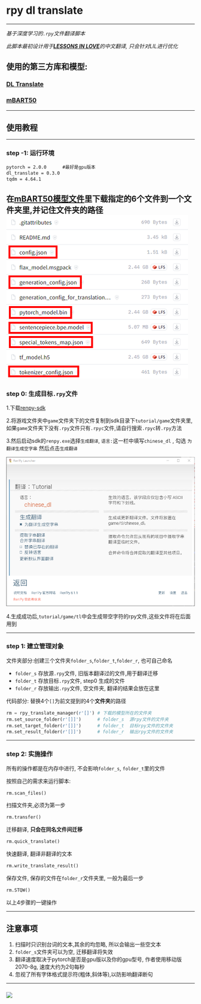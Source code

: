 # rpy dl translate

---
*基于深度学习的`.rpy`文件翻译脚本*

*此脚本最初设计用于[**LESSONS IN LOVE**](https://subscribestar.adult/selebus)的中文翻译, 只会针对LIL进行优化*

## 使用的第三方库和模型:

### [DL Translate](https://github.com/xhluca/dl-translate)<br>

### [mBART50](https://huggingface.co/facebook/mbart-large-50-many-to-one-mmt)<br>

---

## 使用教程

---

### step -1: 运行环境

```
pytorch = 2.0.0      #最好是gpu版本
dl_translate = 0.3.0
tqdm = 4.64.1
```

在[mBART50模型文件](https://huggingface.co/facebook/mbart-large-50-many-to-one-mmt/tree/main)里下载指定的6个文件到**一个文件夹**里,并记住**文件夹**的路径
![](readme_imgs/model_download.png)
---

### step 0: 生成目标`.rpy`文件

1.下载[renpy-sdk](https://www.renpy.org/latest.html)

2.将游戏文件夹中`game`文件夹下的文件复制到sdk目录下`tutorial/game`文件夹里,如果`game`文件夹下没有`.rpy`文件只有`.rpyc`文件,请自行搜索`.rpyc`转`.rpy`方法

3.然后启动sdk的`renpy.exe`选择`生成翻译`, `语言:`这一栏中填写`chinese_dl` , 勾选 `为翻译生成空字串` 然后点击`生成翻译`

![img.png](readme_imgs/renpy_sdk.png)

4.生成成功后,`tutorial/game/tl`中会生成带空字符的rpy文件,这些文件将在后面用到

---

### step 1: 建立管理对象

文件夹部分:创建三个文件夹`folder_s`,`folder_t`,`folder_r`, 也可自己命名

* `folder_s` 存放源`.rpy`文件, 旧版本翻译过的文件,用于翻译迁移
* `folder_t` 存放目标`.rpy`文件, step0 生成的文件
* `folder_r` 存放输出`.rpy`文件, 空文件夹, 翻译的结果会放在这里

代码部分: 替换4个`[]`为前文提到的4个**文件夹**的路径

``` python
rm = rpy_translate_manager(r'[]') # 下载的模型所在的文件夹 
rm.set_source_folder(r'[]]')      # folder_s  源rpy文件的文件夹 
rm.set_target_folder(r'[]]')      # folder_t  目标rpy文件的文件夹
rm.set_result_folder(r'[]]')      # folder_r  输出rpy文件的文件夹
```

---

### step 2: 实施操作

所有的操作都是在内存中进行, 不会影响`folder_s`, `folder_t`里的文件

按照自己的需求来运行脚本:

``` python
rm.scan_files()
```

扫描文件夹,必须为第一步

``` python
rm.transfer()
```

迁移翻译, **只会在同名文件间迁移**

``` python
rm.quick_translate()
```

快速翻译, 翻译非翻译的文本

``` python
rm.write_translate_result()
```

保存文件, 保存的文件在`folder_r`文件夹里, 一般为最后一步

``` python
rm.STQW()
```

以上4步骤的一键操作

---

## 注意事项

1. 扫描时只识别台词的文本,其余的均忽略, 所以会输出一些空文本
2. `folder_s`文件夹可以为空, 迁移翻译将失效
3. 翻译速度取决于pytorch是否是gpu版以及你的gpu型号, 作者使用移动版2070-8g, 速度大约为2句每秒
4. 忽视了所有字体格式提示符(粗体,斜体等),以防影响翻译断句

---

### [![](https://via.placeholder.com/70/0D1117/FF00FF?text=:%29)](https://subscribestar.adult/selebus)<br>